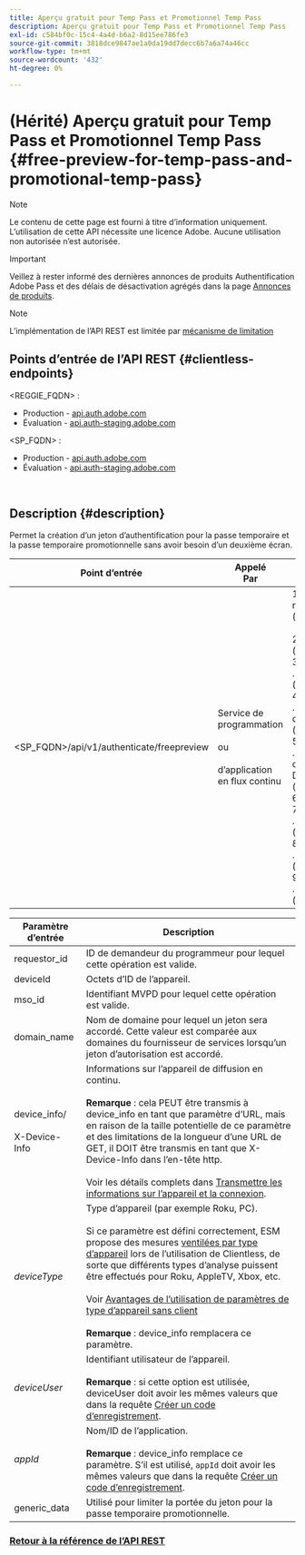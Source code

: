 ```yaml
---
title: Aperçu gratuit pour Temp Pass et Promotionnel Temp Pass
description: Aperçu gratuit pour Temp Pass et Promotionnel Temp Pass
exl-id: c584bf0c-15c4-4a4d-b6a2-8d15ee786fe3
source-git-commit: 3818dce9847ae1a0da19dd7decc6b7a6a74a46cc
workflow-type: tm+mt
source-wordcount: '432'
ht-degree: 0%

---
```


# (Hérité) Aperçu gratuit pour Temp Pass et Promotionnel Temp Pass {#free-preview-for-temp-pass-and-promotional-temp-pass}

>[!NOTE]
>
>Le contenu de cette page est fourni à titre d’information uniquement. L’utilisation de cette API nécessite une licence Adobe. Aucune utilisation non autorisée n’est autorisée.

>[!IMPORTANT]
>
> Veillez à rester informé des dernières annonces de produits Authentification Adobe Pass et des délais de désactivation agrégés dans la page [Annonces de produits](/help/authentication/product-announcements.md).

>[!NOTE]
>
> L’implémentation de l’API REST est limitée par [mécanisme de limitation](/help/authentication/integration-guide-programmers/throttling-mechanism.md)

## Points d’entrée de l’API REST {#clientless-endpoints}

&lt;REGGIE_FQDN> :

* Production - [api.auth.adobe.com](http://api.auth.adobe.com/)
* Évaluation - [api.auth-staging.adobe.com](http://api.auth-staging.adobe.com/)

&lt;SP_FQDN> :

* Production - [api.auth.adobe.com](http://api.auth.adobe.com/)
* Évaluation - [api.auth-staging.adobe.com](http://api.auth-staging.adobe.com/)

</br>

## Description {#description}

Permet la création d’un jeton d’authentification pour la passe temporaire et la passe temporaire promotionnelle sans avoir besoin d’un deuxième écran.


| Point d’entrée | Appelé </br>Par | Entrée   </br>Params | HTTP </br>Méthode | Réponse | HTTP </br>Réponse |
|-------------------------------------------|-------------------------------------------------------|-------------------------------------------------------------------------------------------------------------------------------------------------------------------------------------------------------------------------------------------------------------------------------------------------------------------------------------------------|-------------------|-----------------------------------------------------------------------------------------------------------------------------------------------|-------------------------------------------|
| &lt;SP_FQDN>/api/v1/authenticate/freepreview | Service de programmation</br></br>ou</br></br>d’application en flux continu | 1. requestor_id (obligatoire)</br>    </br>2.  deviceId (obligatoire)</br>    3 </br>.  mso_id (obligatoire)</br>    4 </br>.  domain_name (obligatoire)</br>    5 </br>.  device_info/X-Device-Info (obligatoire)</br>6.  deviceType </br>    7 </br>.  deviceUser (obsolète)</br>    8 </br>.  appId (obsolète)</br>    9 </br>.  generic_data (facultatif) | POST | La réponse réussie sera un 204 No Content, indiquant que le jeton a été créé avec succès et est prêt à être utilisé pour les flux authz. | 204 - Aucun contenu   </br>400 - Requête incorrecte |

<div>


| Paramètre d’entrée | Description |
|-------------------------------------|--------------------------------------------------------------------------------------------------------------------------------------------------------------------------------------------------------------------------------------------------------------------------------------------------------------------------------------------------------------------------------------------------------------------------------------------------------------------------------------------------------------------------------------------------------------------------------------------------------------------------------------------------|
| requestor_id | ID de demandeur du programmeur pour lequel cette opération est valide. |
| deviceId | Octets d’ID de l’appareil. |
| mso_id | Identifiant MVPD pour lequel cette opération est valide. |
| domain_name | Nom de domaine pour lequel un jeton sera accordé. Cette valeur est comparée aux domaines du fournisseur de services lorsqu’un jeton d’autorisation est accordé. |
| device_info/</br></br>X-Device-Info | Informations sur l’appareil de diffusion en continu.</br></br>**Remarque** : cela PEUT être transmis à device_info en tant que paramètre d’URL, mais en raison de la taille potentielle de ce paramètre et des limitations de la longueur d’une URL de GET, il DOIT être transmis en tant que X-Device-Info dans l’en-tête http. </br></br>Voir les détails complets dans [Transmettre les informations sur l’appareil et la connexion](/help/authentication/integration-guide-programmers/legacy/client-information/passing-client-information-device-connection-and-application.md). |
| _deviceType_ | Type d’appareil (par exemple Roku, PC).</br></br>Si ce paramètre est défini correctement, ESM propose des mesures [ventilées par type d’appareil](/help/authentication/integration-guide-programmers/features-premium/esm/entitlement-service-monitoring-overview.md#clientless_device_type) lors de l’utilisation de Clientless, de sorte que différents types d’analyse puissent être effectués pour Roku, AppleTV, Xbox, etc.</br></br>Voir [Avantages de l’utilisation de paramètres de type d’appareil sans client ](/help/authentication/integration-guide-programmers/legacy/notes-technical/benefits-of-using-the-clientless-devicetype-parameter-in-pass-metrics.md)</br></br>**Remarque** : device_info remplacera ce paramètre. |
| _deviceUser_ | Identifiant utilisateur de l’appareil.</br></br>**Remarque** : si cette option est utilisée, deviceUser doit avoir les mêmes valeurs que dans la requête [Créer un code d’enregistrement](/help/authentication/integration-guide-programmers/legacy/rest-api-v1/apis/registration-code-request.md). |
| _appId_ | Nom/ID de l’application. </br></br>**Remarque** : device_info remplace ce paramètre. S’il est utilisé, `appId` doit avoir les mêmes valeurs que dans la requête [Créer un code d’enregistrement](/help/authentication/integration-guide-programmers/legacy/rest-api-v1/apis/registration-code-request.md). |
| generic_data | Utilisé pour limiter la portée du jeton pour la passe temporaire promotionnelle. |


### [Retour à la référence de l’API REST](/help/authentication/integration-guide-programmers/legacy/rest-api-v1/rest-api-reference.md)
